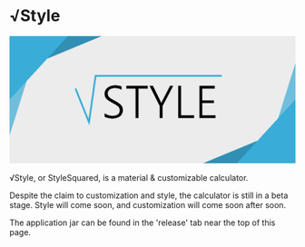 # √Style

![logo](https://raw.githubusercontent.com/Draylar/StyleSquared/master/GitHub/images/styleSquared.png)

√Style, or StyleSquared, is a material & customizable calculator.

Despite the claim to customization and style, the calculator is still in a beta stage. 
Style will come soon, and customization will come soon after soon.

The application jar can be found in the 'release' tab near the top of this page.
